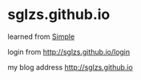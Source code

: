 # sglzs.github.io

learned from [Simple](https://github.com/isnowfy/simple)

login from http://sglzs.github.io/login

my blog address http://sglzs.github.io
